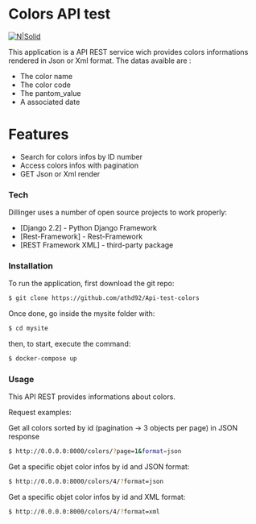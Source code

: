 # Colors API test

[![N|Solid](https://www.python.org/static/community_logos/python-logo-master-v3-TM.png)](https://nodesource.com/products/nsolid)

This application is a API REST service wich provides colors informations rendered in Json or Xml format. The datas avaible are :
  - The color name
  - The color code
  - The pantom_value
  - A associated date

# Features

  - Search for colors infos by ID number
  - Access colors infos with pagination 
  - GET Json or Xml render

### Tech

Dillinger uses a number of open source projects to work properly:

* [Django 2.2] - Python Django Framework
* [Rest-Framework] - Rest-Framework
* [REST Framework XML] - third-party package


### Installation

To run the application, first download the git repo:

```sh
$ git clone https://github.com/athd92/Api-test-colors
```
Once done, go inside the mysite folder with:
```sh
$ cd mysite
```
then, to start, execute the command:
```sh
$ docker-compose up
```

### Usage

This API REST provides informations about colors. 

Request examples:

Get all colors sorted by id (pagination -> 3 objects per page) in JSON response

```sh
$ http://0.0.0.0:8000/colors/?page=1&format=json
```

Get a specific objet color infos by id and JSON format:

```sh
$ http://0.0.0.0:8000/colors/4/?format=json
```

Get a specific objet color infos by id and XML format:

```sh
$ http://0.0.0.0:8000/colors/4/?format=xml
```

